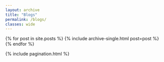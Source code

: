 ```yaml
---
layout: archive       
title: "Blogs"
permalink: /blogs/
classes: wide
---
```

<div class="posts-list grid grid-cols-1 gap-6">
  {% for post in site.posts %}
    {% include archive-single.html post=post %}
  {% endfor %}
</div>

{% include pagination.html %}
